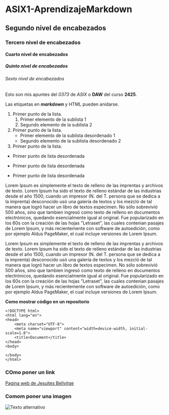 # ASIX1-AprendizajeMarkdown
## Segundo nivel de encabezados
### Tercero nivel de encabezados
#### Cuarto nivel de encabezados
##### Quinto nivel de encabezados
###### Sexto nivel de encabezados

Esto son mis apuntes del *0373* de _ASIX_ o **DAW** del curso __2425__.

Las etiquetas en **_markdown_** y HTML pueden anidarse.

1. Primer punto de la lista.
    1. Primer elemento de la sublista 1
    2. Segundo elemento de la sublista 2
2. Primer punto de la lista.
    * Primer elemento de la sublista desordenado 1
    * Segundo elemento de la sublista desordenado 2
3. Primer punto de la lista.

* Primer punto de lista desordenada
- Primer punto de lista desordenada
+ Primer punto de lista desordenada

Lorem Ipsum es simplemente el texto de relleno de las imprentas y archivos de texto. Lorem Ipsum ha sido el texto de relleno estándar de las industrias desde el año 1500, cuando un impresor (N. del T. persona que se dedica a la imprenta) desconocido usó una galería de textos y los mezcló de tal manera que logró hacer un libro de textos especimen. No sólo sobrevivió 500 años, sino que tambien ingresó como texto de relleno en documentos electrónicos, quedando esencialmente igual al original. Fue popularizado en los 60s con la creación de las hojas "Letraset", las cuales contenian pasajes de Lorem Ipsum, y más recientemente con software de autoedición, como por ejemplo Aldus PageMaker, el cual incluye versiones de Lorem Ipsum.

Lorem Ipsum es simplemente el texto de relleno de las imprentas y archivos de texto. Lorem Ipsum ha sido el texto de relleno estándar de las industrias desde el año 1500, cuando un impresor (N. del T. persona que se dedica a la imprenta) desconocido usó una galería de textos y los mezcló de tal manera que logró hacer un libro de textos especimen. No sólo sobrevivió 500 años, sino que tambien ingresó como texto de relleno en documentos electrónicos, quedando esencialmente igual al original. Fue popularizado en los 60s con la creación de las hojas "Letraset", las cuales contenian pasajes de Lorem Ipsum, y más recientemente con software de autoedición, como por ejemplo Aldus PageMaker, el cual incluye versiones de Lorem Ipsum.

**Como mostrar código en un repositorio**

```
<!DOCTYPE html>
<html lang="en">
<head>
    <meta charset="UTF-8">
    <meta name="viewport" content="width=device-width, initial-scale=1.0">
    <title>Document</title>
</head>
<body>
    
</body>
</html>
```

### COmo poner un link
[Pagina web de Jesuites Bellvitge](https://www.fje.edu/ca/fje "Titulo opcional")

### Comom poner una imagen
![Texto alternativo](https://inhispania.com/wp-content/uploads/2021/05/1.jpg "Titulo opcional")